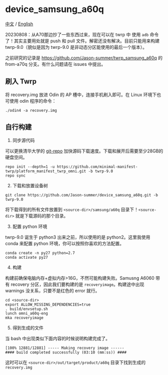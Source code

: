 # device_samsung_a60q

[中文](./README_CN.md) / [English](./README.md)

20230808：从A70那边抄了一些东西过来，现在可以在 twrp 中 使用 `adb` 命令了！其实主要用处就是 push 和 pull 文件。解密还没有解决。目前只能用来构建 twrp-9.0（貌似是因为 twrp-9.0 是非动态分区能使用的最后一个版本）。

之前研究的记录是 https://github.com/Jason-summer/twrp_samsung_a60q 的 from-a70q 分支。有什么问题请在 issues 中提出。

## 刷入 Twrp

将 recovery.img 放进 Odin 的 AP 槽中，连接手机刷入即可。在 Linux 环境下也可使用 odin 程序的命令：

```
./odin4 -a recovery.img
```

## 自行构建

1. 同步源代码

可以更换清华大学的 [git-repo](https://mirror.tuna.tsinghua.edu.cn/help/git-repo/) 加快源码下载速度。下载和展开后需要至少28GB的硬盘空间。

```
repo init --depth=1 -u https://github.com/minimal-manifest-twrp/platform_manifest_twrp_omni.git -b twrp-9.0
repo sync
```

2. 下载和放置设备树

```
git clone https://github.com/Jason-summer/device_samsung_a60q.git -b twrp-9.0
```

将下载得到的所有文件放置到 `<source-dir>/samsung/a60q` 目录下！`<source-dir>` 就是下载源码的那个目录。

3. 配置 python 环境

twrp-9.0 诞生于 python3 出来之前，所以使用的是 python2。这里我使用 conda 来配置 python 环境，你可以按照你喜欢的方法配置。

```
conda create -n py27 python=2.7
conda activate py27
```

4. 构建

构建前确保电脑内存+虚拟内存>16G，不然可能构建失败。Samusng A6060 带有 recovery 分区，因此我们要构建的是 `recoveryimage`。构建途中出现 warnings 没关系，只要不是红色的 error 就行。

```
cd <source-dir>
export ALLOW_MISSING_DEPENDENCIES=true
. build/envsetup.sh
lunch omni_a60q-eng
mka recoveryimage
```

5. 得到生成的文件

当 bash 中出现类似下面内容的时候说明构建完成了。

```
[100% 12881/12881] ----- Making recovery image ------
#### build completed successfully (03:10 (mm:ss)) ####
```

这时可以在 `<source-dir>/out/target/product/a60q` 目录下找到生成的 `recovery.img`

